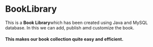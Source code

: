 # BookLibrary
This is a <b>Book Library</b>which has been created using Java and MySQL database. In this we can add, publish amd customize the book. <h4>This makes our book collection quite easy and efficient.</h4>